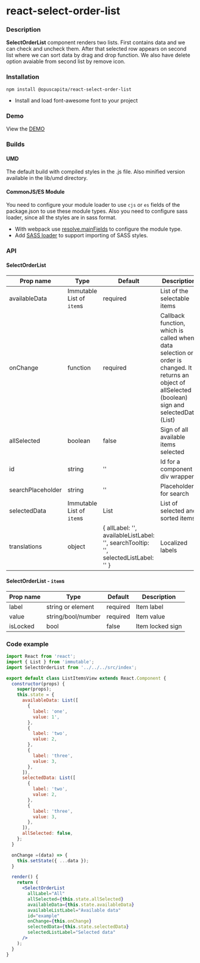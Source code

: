 # react-select-order-list

### Description
**SelectOrderList** component renders two lists. First contains data and we can check and uncheck them. After that selected row appears on second list where we can sort data by drag and drop function. We also have delete option avaiable from second list by remove icon.

### Installation
```
npm install @opuscapita/react-select-order-list
```
* Install and load font-awesome font to your project

### Demo
View the [DEMO](https://opuscapita.github.io/react-select-order-list)

### Builds
#### UMD
The default build with compiled styles in the .js file. Also minified version available in the lib/umd directory.
#### CommonJS/ES Module
You need to configure your module loader to use `cjs` or `es` fields of the package.json to use these module types.
Also you need to configure sass loader, since all the styles are in sass format.
* With webpack use [resolve.mainFields](https://webpack.js.org/configuration/resolve/#resolve-mainfields) to configure the module type.
* Add [SASS loader](https://github.com/webpack-contrib/sass-loader) to support importing of SASS styles.

### API
#### SelectOrderList

| Prop name                | Type                      | Default  | Description                           |
| ------------------------ | --------------------------| ---------| --------------------------------------|
| availableData            | Immutable List of `item`s | required | List of the selectable items          |
| onChange                 | function                  | required | Callback function, which is called when data selection or order is changed. It returns an object of allSelected (boolean) sign and selectedData (List) |
| allSelected              | boolean                   | false    | Sign of all available items selected  |
| id                       | string                    | ''       | Id for a component div wrapper        |
| searchPlaceholder        | string                    | ''       | Placeholder for search                |
| selectedData             | Immutable List of `item`s | List     | List of selected and sorted items     |
| translations             | object                    | { allLabel: '', availableListLabel: '', searchTooltip: '', selectedListLabel: '' } | Localized labels         |

#### SelectOrderList - `item`s

| Prop name                | Type                      | Default  | Description                           |
| ------------------------ | ------------------------- | ---------| ------------------------------------- |
| label                    | string or element         | required | Item label                            |
| value                    | string/bool/number        | required | Item value                            |
| isLocked                 | bool                      | false    | Item locked sign                      |

### Code example

```jsx
import React from 'react';
import { List } from 'immutable';
import SelectOrderList from '../../../src/index';

export default class ListItemsView extends React.Component {
  constructor(props) {
    super(props);
    this.state = {
      availableData: List([
        {
          label: 'one',
          value: 1',
        },
        {
          label: 'two',
          value: 2,
        },
        {
          label: 'three',
          value: 3,
        },
      ]),
      selectedData: List([
        {
          label: 'two',
          value: 2,
        },
        {
          label: 'three',
          value: 3,
        },
      ]),
      allSelected: false,
    };
  }

  onChange =(data) => {
    this.setState({ ...data });
  }

  render() {
    return (
      <SelectOrderList
        allLabel="All"
        allSelected={this.state.allSelected}
        availableData={this.state.availableData}
        availableListLabel="Available data"
        id="example"
        onChange={this.onChange}
        selectedData={this.state.selectedData}
        selectedListLabel="Selected data"
      />
    );
  }
}
```
